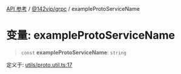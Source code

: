[API 参考](../../../index.md) / [@142vip/grpc](../index.md) / exampleProtoServiceName

# 变量: exampleProtoServiceName

> `const` **exampleProtoServiceName**: `string`

定义于: [utils/proto.util.ts:17](https://github.com/142vip/core-x/blob/724c9f80a9f43d7639fb0f15c0381f9ca258849b/packages/grpc/src/utils/proto.util.ts#L17)

